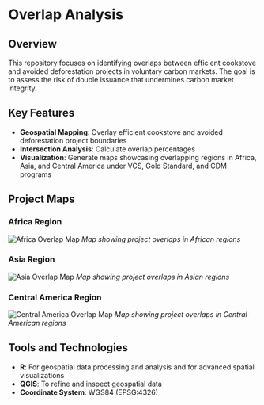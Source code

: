 # Overlap Analysis

## Overview
This repository focuses on identifying overlaps between efficient cookstove and avoided deforestation projects in voluntary carbon markets. The goal is to assess the risk of double issuance that undermines carbon market integrity.

## Key Features
* **Geospatial Mapping**: Overlay efficient cookstove and avoided deforestation project boundaries
* **Intersection Analysis**: Calculate overlap percentages
* **Visualization**: Generate maps showcasing overlapping regions in Africa, Asia, and Central America under VCS, Gold Standard, and CDM programs

## Project Maps
### Africa Region
![Africa Overlap Map](images/africa_map.png)
*Map showing project overlaps in African regions*

### Asia Region
![Asia Overlap Map](images/asia_map.png)
*Map showing project overlaps in Asian regions*

### Central America Region
![Central America Overlap Map](images/central_america_map.png)
*Map showing project overlaps in Central American regions*


## Tools and Technologies
* **R**: For geospatial data processing and analysis and  for advanced spatial visualizations
* **QGIS**: To refine and inspect geospatial data
* **Coordinate System**: WGS84 (EPSG:4326)

